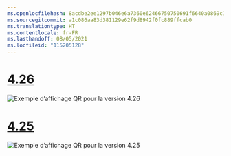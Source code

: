 ```yaml
---
ms.openlocfilehash: 8acdbe2ee1297b046e6a7360e62466750750691f6640a0869c17a5d25c7fc5fd
ms.sourcegitcommit: a1c086aa83d381129e62f9d8942f0fc889ffcab0
ms.translationtype: HT
ms.contentlocale: fr-FR
ms.lasthandoff: 08/05/2021
ms.locfileid: "115205128"
---
```

# <a name="426"></a>[4.26](#tab/426)

![Exemple d’affichage QR pour la version 4.26](../images/qr-codes-img-02.png)

# <a name="425"></a>[4.25](#tab/425)

![Exemple d’affichage QR pour la version 4.25](../images/unreal-qr-render.PNG)

